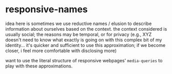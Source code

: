 # responsive-names

idea here is sometimes we use reductive names / elusion to describe information about ourselves based on the context. the context considered is usually social; the reasons may be temporal, or for privacy (e.g., XYZ doesn't need to know what exactly is going on with this complex bit of my identity... it's quicker and sufficient to use this approximation; if we become closer, i feel more comfortable with disclosing more)

want to use the literal structure of responsive webpages' `media-queries` to play with these approximations.
